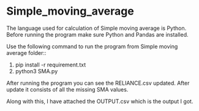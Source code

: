 # Simple_moving_average
The language used for calculation of Simple moving average is Python. Before running the program make sure Python and Pandas are installed.

Use the following command to run the program from Simple moving average folder::

1. pip install -r requirement.txt
2. python3 SMA.py

After running the program you can see the RELIANCE.csv updated. After update it consists of all the missing SMA values.

Along with this, I have attached the OUTPUT.csv which is the output I got.
